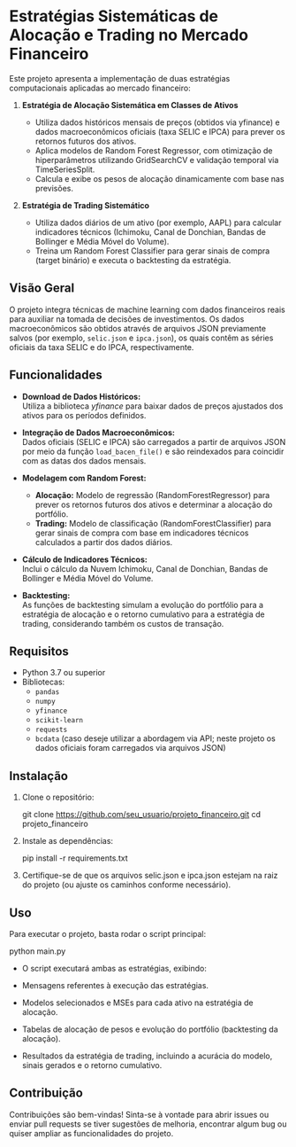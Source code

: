 # Estratégias Sistemáticas de Alocação e Trading no Mercado Financeiro

Este projeto apresenta a implementação de duas estratégias computacionais aplicadas ao mercado financeiro:

1. **Estratégia de Alocação Sistemática em Classes de Ativos**  
   - Utiliza dados históricos mensais de preços (obtidos via yfinance) e dados macroeconômicos oficiais (taxa SELIC e IPCA) para prever os retornos futuros dos ativos.
   - Aplica modelos de Random Forest Regressor, com otimização de hiperparâmetros utilizando GridSearchCV e validação temporal via TimeSeriesSplit.
   - Calcula e exibe os pesos de alocação dinamicamente com base nas previsões.

2. **Estratégia de Trading Sistemático**  
   - Utiliza dados diários de um ativo (por exemplo, AAPL) para calcular indicadores técnicos (Ichimoku, Canal de Donchian, Bandas de Bollinger e Média Móvel do Volume).
   - Treina um Random Forest Classifier para gerar sinais de compra (target binário) e executa o backtesting da estratégia.

## Visão Geral

O projeto integra técnicas de machine learning com dados financeiros reais para auxiliar na tomada de decisões de investimentos. Os dados macroeconômicos são obtidos através de arquivos JSON previamente salvos (por exemplo, `selic.json` e `ipca.json`), os quais contêm as séries oficiais da taxa SELIC e do IPCA, respectivamente.

## Funcionalidades

- **Download de Dados Históricos:**  
  Utiliza a biblioteca *yfinance* para baixar dados de preços ajustados dos ativos para os períodos definidos.

- **Integração de Dados Macroeconômicos:**  
  Dados oficiais (SELIC e IPCA) são carregados a partir de arquivos JSON por meio da função `load_bacen_file()` e são reindexados para coincidir com as datas dos dados mensais.

- **Modelagem com Random Forest:**  
  - **Alocação:** Modelo de regressão (RandomForestRegressor) para prever os retornos futuros dos ativos e determinar a alocação do portfólio.
  - **Trading:** Modelo de classificação (RandomForestClassifier) para gerar sinais de compra com base em indicadores técnicos calculados a partir dos dados diários.

- **Cálculo de Indicadores Técnicos:**  
  Inclui o cálculo da Nuvem Ichimoku, Canal de Donchian, Bandas de Bollinger e Média Móvel do Volume.

- **Backtesting:**  
  As funções de backtesting simulam a evolução do portfólio para a estratégia de alocação e o retorno cumulativo para a estratégia de trading, considerando também os custos de transação.

## Requisitos

- Python 3.7 ou superior
- Bibliotecas:
  - `pandas`
  - `numpy`
  - `yfinance`
  - `scikit-learn`
  - `requests`
  - `bcdata` (caso deseje utilizar a abordagem via API; neste projeto os dados oficiais foram carregados via arquivos JSON)

## Instalação

1. Clone o repositório:

   git clone https://github.com/seu_usuario/projeto_financeiro.git
   cd projeto_financeiro

2. Instale as dependências:

   pip install -r requirements.txt

3. Certifique-se de que os arquivos selic.json e ipca.json estejam na raiz do projeto (ou ajuste os caminhos conforme necessário).

## Uso
Para executar o projeto, basta rodar o script principal:

python main.py

- O script executará ambas as estratégias, exibindo:

- Mensagens referentes à execução das estratégias.

- Modelos selecionados e MSEs para cada ativo na estratégia de alocação.

- Tabelas de alocação de pesos e evolução do portfólio (backtesting da alocação).

- Resultados da estratégia de trading, incluindo a acurácia do modelo, sinais gerados e o retorno cumulativo.

## Contribuição
Contribuições são bem-vindas! Sinta-se à vontade para abrir issues ou enviar pull requests se tiver sugestões de melhoria, encontrar algum bug ou quiser ampliar as funcionalidades do projeto.

